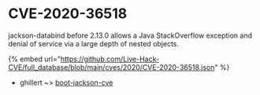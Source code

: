 # CVE-2020-36518

jackson-databind before 2.13.0 allows a Java StackOverflow exception and denial of service via a large depth of nested objects.

{% embed url="https://github.com/Live-Hack-CVE/full_database/blob/main/cves/2020/CVE-2020-36518.json" %}


* ghillert ~> [boot-jackson-cve](https://www.alice-snow.ru/2020/database/cve-2020-36518/boot-jackson-cve-ghillert)
